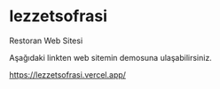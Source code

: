 # lezzetsofrasi
Restoran Web Sitesi

Aşağıdaki linkten web sitemin demosuna ulaşabilirsiniz.

https://lezzetsofrasi.vercel.app/